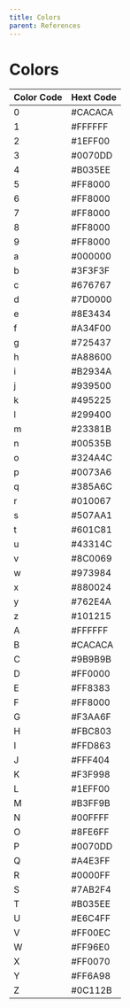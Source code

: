 ```yaml
---
title: Colors
parent: References
---
```


# Colors

| Color Code | Hext Code                                   |
| :--------- | :------------------------------------------ |
| 0          | <span class="color-square color-square-0"></span>#CACACA |
| 1          | <span class="color-square color-square-1"></span>#FFFFFF |
| 2          | <span class="color-square color-square-2"></span>#1EFF00 |
| 3          | <span class="color-square color-square-3"></span>#0070DD |
| 4          | <span class="color-square color-square-4"></span>#B035EE |
| 5          | <span class="color-square color-square-5"></span>#FF8000 |
| 6          | <span class="color-square color-square-6"></span>#FF8000 |
| 7          | <span class="color-square color-square-7"></span>#FF8000 |
| 8          | <span class="color-square color-square-8"></span>#FF8000 |
| 9          | <span class="color-square color-square-9"></span>#FF8000 |
| a          | <span class="color-square color-square-a"></span>#000000 |
| b          | <span class="color-square color-square-b"></span>#3F3F3F |
| c          | <span class="color-square color-square-c"></span>#676767 |
| d          | <span class="color-square color-square-d"></span>#7D0000 |
| e          | <span class="color-square color-square-e"></span>#8E3434 |
| f          | <span class="color-square color-square-f"></span>#A34F00 |
| g          | <span class="color-square color-square-g"></span>#725437 |
| h          | <span class="color-square color-square-h"></span>#A88600 |
| i          | <span class="color-square color-square-i"></span>#B2934A |
| j          | <span class="color-square color-square-j"></span>#939500 |
| k          | <span class="color-square color-square-k"></span>#495225 |
| l          | <span class="color-square color-square-l"></span>#299400 |
| m          | <span class="color-square color-square-m"></span>#23381B |
| n          | <span class="color-square color-square-n"></span>#00535B |
| o          | <span class="color-square color-square-o"></span>#324A4C |
| p          | <span class="color-square color-square-p"></span>#0073A6 |
| q          | <span class="color-square color-square-q"></span>#385A6C |
| r          | <span class="color-square color-square-r"></span>#010067 |
| s          | <span class="color-square color-square-s"></span>#507AA1 |
| t          | <span class="color-square color-square-t"></span>#601C81 |
| u          | <span class="color-square color-square-u"></span>#43314C |
| v          | <span class="color-square color-square-v"></span>#8C0069 |
| w          | <span class="color-square color-square-w"></span>#973984 |
| x          | <span class="color-square color-square-x"></span>#880024 |
| y          | <span class="color-square color-square-y"></span>#762E4A |
| z          | <span class="color-square color-square-z"></span>#101215 |
| A          | <span class="color-square color-square-A"></span>#FFFFFF |
| B          | <span class="color-square color-square-B"></span>#CACACA |
| C          | <span class="color-square color-square-C"></span>#9B9B9B |
| D          | <span class="color-square color-square-D"></span>#FF0000 |
| E          | <span class="color-square color-square-E"></span>#FF8383 |
| F          | <span class="color-square color-square-F"></span>#FF8000 |
| G          | <span class="color-square color-square-G"></span>#F3AA6F |
| H          | <span class="color-square color-square-H"></span>#FBC803 |
| I          | <span class="color-square color-square-I"></span>#FFD863 |
| J          | <span class="color-square color-square-J"></span>#FFF404 |
| K          | <span class="color-square color-square-K"></span>#F3F998 |
| L          | <span class="color-square color-square-L"></span>#1EFF00 |
| M          | <span class="color-square color-square-M"></span>#B3FF9B |
| N          | <span class="color-square color-square-N"></span>#00FFFF |
| O          | <span class="color-square color-square-O"></span>#8FE6FF |
| P          | <span class="color-square color-square-P"></span>#0070DD |
| Q          | <span class="color-square color-square-Q"></span>#A4E3FF |
| R          | <span class="color-square color-square-R"></span>#0000FF |
| S          | <span class="color-square color-square-S"></span>#7AB2F4 |
| T          | <span class="color-square color-square-T"></span>#B035EE |
| U          | <span class="color-square color-square-U"></span>#E6C4FF |
| V          | <span class="color-square color-square-V"></span>#FF00EC |
| W          | <span class="color-square color-square-W"></span>#FF96E0 |
| X          | <span class="color-square color-square-X"></span>#FF0070 |
| Y          | <span class="color-square color-square-Y"></span>#FF6A98 |
| Z          | <span class="color-square color-square-Z"></span>#0C112B |